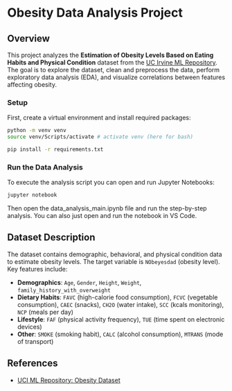# Obesity Data Analysis Project

## Overview
This project analyzes the **Estimation of Obesity Levels Based on Eating Habits and Physical Condition** dataset from the [UC Irvine ML Repository](https://archive.ics.uci.edu/dataset/544). The goal is to explore the dataset, clean and preprocess the data, perform exploratory data analysis (EDA), and visualize correlations between features affecting obesity.

### Setup
First, create a virtual environment and install required packages:
```sh
python -m venv venv
source venv/Scripts/activate # activate venv (here for bash) 

pip install -r requirements.txt
```

### Run the Data Analysis
To execute the analysis script you can open and run Jupyter Notebooks:
```sh
jupyter notebook
```
Then open the data_analysis_main.ipynb file and run the step-by-step analysis.
You can also just open and run the notebook in VS Code.

## Dataset Description
The dataset contains demographic, behavioral, and physical condition data to estimate obesity levels. The target variable is `NObeyesdad` (obesity level). Key features include:

- **Demographics**: `Age`, `Gender`, `Height`, `Weight`, `family_history_with_overweight`
- **Dietary Habits**: `FAVC` (high-calorie food consumption), `FCVC` (vegetable consumption), `CAEC` (snacks), `CH2O` (water intake), `SCC` (kcals monitoring), `NCP` (meals per day)
- **Lifestyle**: `FAF` (physical activity frequency), `TUE` (time spent on electronic devices)
- **Other**: `SMOKE` (smoking habit), `CALC` (alcohol consumption), `MTRANS` (mode of transport)



## References
- [UCI ML Repository: Obesity Dataset](https://archive.ics.uci.edu/dataset/544/estimation+of+obesity+levels+based+on+eating+habits+and+physical+condition)

